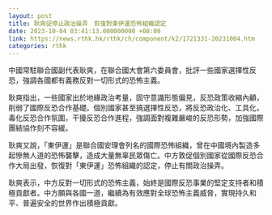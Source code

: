 ```yaml
---
layout: post
title: 耿爽促停止政治操弄　恢復對東伊運恐怖組織認定
date: 2023-10-04 03:41:13.000000000 +08:00
link: https://news.rthk.hk/rthk/ch/component/k2/1721331-20231004.htm
categories: rthk
---
```


中國常駐聯合國副代表耿爽，在聯合國大會第六委員會，批評一些國家選擇性反恐，強調各國都有義務反對一切形式的恐怖主義。

耿爽指出，一些國家出於地緣政治考量，固守意識形態偏見，反恐政策收縮內顧，削弱了國際反恐合作基礎。個別國家甚至搞選擇性反恐，將反恐政治化、工具化，毒化反恐合作氛圍，干擾反恐合作進程，強調面對複雜嚴峻的反恐形勢，加強國際團結協作刻不容緩。

耿爽又說，「東伊運」是聯合國安理會列名的國際恐怖組織，曾在中國境內製造多起慘無人道的恐怖襲擊，造成大量無辜民眾傷亡。中方敦促個別國家從國際反恐合作大局出發，恢復對「東伊運」恐怖組織的認定，停止有關政治操弄。

耿爽表示，中方反對一切形式的恐怖主義，始終是國際反恐事業的堅定支持者和積極貢獻者。中方願與各國一道，繼續為有效應對全球恐怖主義威脅，實現持久和平、普遍安全的世界作出積極貢獻。

